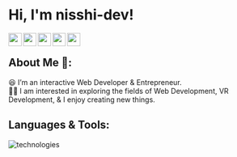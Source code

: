 # Hi, I'm nisshi-dev!

<a href="https://twitter.com/nsd244">
  <img align="left" width="26px" src="https://cdn.jsdelivr.net/npm/simple-icons@v9/icons/x.svg" />
</a>
<a href="https://vrchat.com/home/user/usr_1ad3bd8e-ff46-4340-9f1c-e2056e26f004">
  <img align="left" height="26px" src="https://images.squarespace-cdn.com/content/v1/5f0770791aaf57311515b23d/64ea7bc8-02c5-4c1e-97cf-5c3aa79300f6/VRC_Logo.png" />
</a>
<a href="mailto:mail@nishida.dev">
  <img align="left" width="26px" src="https://cdn.jsdelivr.net/npm/simple-icons@v9/icons/gmail.svg" />
</a>
<a href="https://www.youtube.com/channel/UCzwjLs7K5kqsCHSQtlF1lSA">
  <img align="left" width="26px" src="https://cdn.jsdelivr.net/npm/simple-icons@v9/icons/youtube.svg" />
</a> 
<a href="https://github.com/nisshi-dev">
  <img align="left" width="26px" src="https://cdn.jsdelivr.net/npm/simple-icons@v9/icons/github.svg" />
</a>

<br />

## About Me 🚀:
😆 I’m an interactive Web Developer & Entrepreneur. </br>
👨‍💻 I am interested in exploring the fields of Web Development, VR Development, & I enjoy creating new things. </br>

## Languages & Tools:
<p align="left">
  <img
    alt="technologies"
    src="https://skillicons.dev/icons?theme=light&perline=10&i=react,nextjs,ts,js,html,css,nodejs,deno,threejs,tailwindcss,vite,postgresql,cloudflare,vercel,gcp,blender,unity,figma,graphql,ruby,rails,go,py,linux,docker,git,github,githubactions,vscode,latex,arduino,raspberrypi,discord"
   />
</p>
